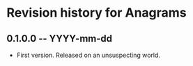 # Revision history for Anagrams

## 0.1.0.0 -- YYYY-mm-dd

* First version. Released on an unsuspecting world.
